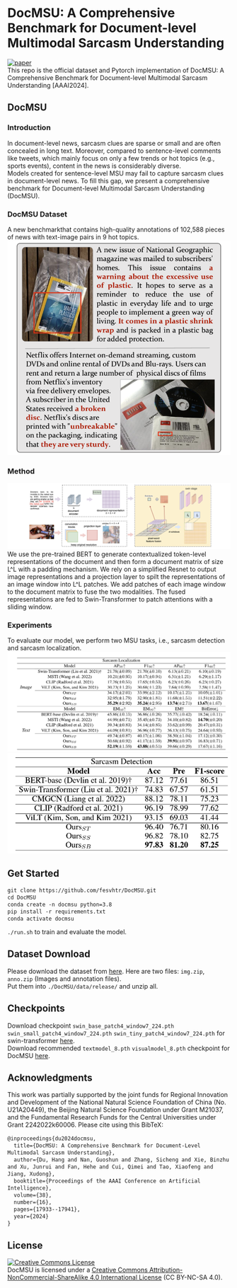 # DocMSU: A Comprehensive Benchmark for Document-level Multimodal Sarcasm Understanding
[![paper](https://img.shields.io/badge/cs.MM-2312.16023-b31b1b?logo=arxiv&logoColor=red)](https://arxiv.org/abs/2312.16023)  
This repo is the official dataset and Pytorch implementation of DocMSU: A Comprehensive Benchmark for Document-level Multimodal Sarcasm Understanding [AAAI2024].
## DocMSU
### Introduction
In document-level news, sarcasm clues are sparse or small and are often concealed in long text. 
Moreover, compared to sentence-level comments like tweets, which mainly focus on only a few trends or hot topics (e.g., sports events), content in the news is considerably diverse.  
Models created for sentence-level MSU may fail to capture sarcasm clues in document-level news. 
To fill this gap, we present a comprehensive benchmark for Document-level Multimodal Sarcasm Understanding (DocMSU). 

### DocMSU Dataset
A new benchmarkthat contains high-quality annotations of 102,588 pieces of news with text-image pairs in 9 hot topics.  
![DocMSU](img/d1.png)
### Method
![DocMSU](img/d2.png)
We use the pre-trained BERT to generate contextualized token-level representations of the document and then form a document 
matrix of size L^L with a padding mechanism. We rely on a simplified Resnet to output image representations and a projection
layer to spilt the representations of an image window into L^L patches. We add patches of each image window to the document 
matrix to fuse the two modalities. The fused representations are fed to Swin-Transformer to patch attentions with a sliding window.
### Experiments
To evaluate our model, we perform two MSU tasks, i.e., sarcasm detection and sarcasm localization.  
![DocMSU](img/d3.png)
![DocMSU](img/d4.png)
## Get Started
```
git clone https://github.com/fesvhtr/DocMSU.git
cd DocMSU
conda create -n docmsu python=3.8
pip install -r requirements.txt
conda activate docmsu
```
`./run.sh` to train and evaluate the model.
## Dataset Download
Please download the dataset from [here](https://drive.google.com/drive/folders/1g4jI9ZVGtNd3pXm7y7cZkimDur5u50Fq?usp=sharing). Here are two files: `img.zip`, `anno.zip` (Images and annotation files).  
Put them into `./DocMSU/data/release/` and unzip all.
## Checkpoints
Download checkpoint `swin_base_patch4_window7_224.pth` `swin_small_patch4_window7_224.pth` `swin_tiny_patch4_window7_224.pth` for swin-transformer [here](https://github.com/microsoft/Swin-Transformer).  
Download recommended `textmodel_8.pth` `visualmodel_8.pth` checkpoint for DocMSU [here](https://drive.google.com/drive/folders/14wJpFtwDyH3xm23OASGTvQSlFbnPcfA8?usp=sharing).
## Acknowledgments
This work was partially supported by the joint funds for Regional Innovation and Development of the National Natural Science Foundation of China (No. U21A20449), the Beijing Natural Science Foundation under Grant M21037, and the Fundamental Research Funds for the Central Universities under Grant 2242022k60006.
Please cite using this BibTeX:
```
@inproceedings{du2024docmsu,
  title={DocMSU: A Comprehensive Benchmark for Document-Level Multimodal Sarcasm Understanding},
  author={Du, Hang and Nan, Guoshun and Zhang, Sicheng and Xie, Binzhu and Xu, Junrui and Fan, Hehe and Cui, Qimei and Tao, Xiaofeng and Jiang, Xudong},
  booktitle={Proceedings of the AAAI Conference on Artificial Intelligence},
  volume={38},
  number={16},
  pages={17933--17941},
  year={2024}
}
```
## License
<a rel="license" href="http://creativecommons.org/licenses/by-nc-sa/4.0/"><img alt="Creative Commons License" style="border-width:0" src="https://i.creativecommons.org/l/by-nc-sa/4.0/80x15.png" /></a>  
DocMSU is licensed under a [Creative Commons Attribution-NonCommercial-ShareAlike 4.0 International License](https://creativecommons.org/licenses/by-nc-sa/4.0/) (CC BY-NC-SA 4.0).